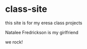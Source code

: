 # class-site

this site is for my eresa class projects

Natalee Fredrickson is my girlfriend 

we rock!
